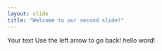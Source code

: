 ```yaml
---
layout: slide
title: "Welcome to our second slide!"
---
```

Your text
Use the left arrow to go back!
hello word!
